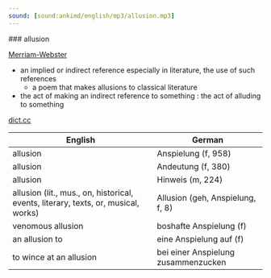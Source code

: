 ```yaml
---
sound: [sound:ankimd/english/mp3/allusion.mp3]
---
```


\### allusion

[Merriam-Webster](https://www.merriam-webster.com/dictionary/allusion)

- an implied or indirect reference especially in literature, the use of such references
    - a poem that makes allusions to classical literature
- the act of making an indirect reference to something : the act of alluding to something

[dict.cc](https://www.dict.cc/allusion)

| English        | German       |
| -------------- | ------------ |
| allusion | Anspielung (f, 958) |
| allusion | Andeutung (f, 380) |
| allusion | Hinweis (m, 224) |
| allusion (lit., mus., on, historical, events, literary, texts, or, musical, works) | Allusion (geh, Anspielung, f, 8) |
| venomous allusion | boshafte Anspielung (f) |
| an allusion to | eine Anspielung auf (f) |
| to wince at an allusion | bei einer Anspielung zusammenzucken |
